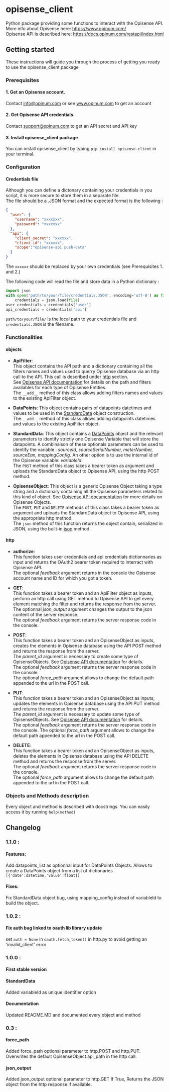 # opisense_client
Python package providing some functions to interact with the Opisense API.  
More info about Opisense here: https://www.opinum.com/   
Opisense API is described here: https://docs.opinum.com/restapi/index.html 

## Getting started
These instructions will guide you through the process of getting you ready to use the opisense_client package

### Prerequisites
#### 1. Get an Opisense account.
Contact info@opinum.com or see www.opinum.com to get an account

#### 2. Get Opisense API credentials.
Contact support@opinum.com to get an API secret and API key

#### 3. Install opisense_client package
You can install opisense_client by typing `pip install opisense-client` in your terminal.

### Configuration
#### Credentials file
Although you can define a dictonary containing your credentials in you script, it is more secure to store them in a separate file.  
The file should be a .JSON format and the expected format is the following :  
```json
{  
  "user": {
    "username": "xxxxxxx",
    "password": "xxxxxxx"
  },
  "api": {
    "client_secret": "xxxxxx",
    "client_id": "xxxxxx",
    "scope":"opisense-api push-data"
  }
}
```
The `xxxxxx` should be replaced by your own credentials (see Prerequisites 1. and 2.)

The following code will read the file and store data in a Python dictionary :  
```python
import json
with open('path/to/your/file/credentials.JSON', encoding='utf-8') as file:  
    credentials = json.load(file)  
user_credentials = credentials['user']  
api_credentials = credentials['api']  
```
`path/to/your/file/` is the local path to your credentials file and `credentials.JSON` is the filename. 

### Functionalities
#### objects  
* **ApiFilter**:  
This object contains the API path and a dictionary containing all the filters names and values used to querry Opisense database via an http call to the API. This call is described under [http](#http) section.  
See [Opisense API documentation](https://docs.opinum.com/restapi/index.html) for details on the path and filters availables for each type of Opisense Entities.  
The `__add__` method of this class allows adding filters names and values to the existing ApiFilter object. 

* **DataPoints**:
This object contains pairs of datapoints datetimes and values to be used in the [StandardData](#StandardData) object construction.   
The `__add__` method of this class allows adding datapoints datetimes and values to the existing ApiFilter object.

* **StandardData**:
This object contains a [DataPoints](DataPoints) object and the relevant parameters to identify strictly one Opisense Variable that will store the datapoints. 
A combinaison of these optionals parameters can be used to identify the variable : *sourceId, sourceSerialNumber, meterNumber, sourceEan, mappingConfig*. An other option is to use the internal id of the Opisense variable: *variableId*.  
The `POST` method of this class takes a bearer token as argument and uploads the StandardData object to Opisense API, using the http POST method.  

* **OpisenseObject**:
This object is a generic Opisense Object taking a type string and a dictionary containing all the Opisense parameters related to this kind of object. See [Opisense API documentation](https://docs.opinum.com/restapi/index.html) for more details on Opisense Objects.  
The `POST`, `PUT` and `DELETE` methods of this class takes a bearer token as argument and uploads the StandardData object to Opisense API, using the appropriate http method.  
The `json` method of this function returns the object contain, serialized in JSON, using the built-in [json](https://docs.python.org/3/library/json.html) method.

#### http
* **authorize**:   
This function takes user credentials and api credentials dictionnaries as input and returns the OAuth2 bearer token required to interract with Opisense API.  
The optional *feedback* argument returns in the console the Opisense account name and ID for which you got a token.
  
* **GET**:   
This function takes a bearer token and an ApiFilter object as inputs, perform an http call using GET method to Opisense API to get every element matching the filter and returns the response from the server.  
The optionnal *json_output* argument changes the output to the json content of the server response.  
The optional *feedback* argument returns the server response code in the console. 
  
* **POST**:  
This function takes a bearer token and an OpisenseObject as inputs, creates the elements in Opisense database using the API POST method and returns the response from the server.  
The *parent_id* argument is necessary to create some type of OpisenseObjects. See [Opisense API documentation](https://docs.opinum.com/restapi/index.html) for details.  
The optional *feedback* argument returns the server response code in the console.  
The optional *force_path* argument allows to change the default path appended to the url in the POST call.
  
* **PUT**:  
This function takes a bearer token and an OpisenseObject as inputs, updates the elements in Opisense database using the API PUT method and returns the response from the server.  
The *parent_id* argument is necessary to update some type of OpisenseObjects. See [Opisense API documentation](https://docs.opinum.com/restapi/index.html) for details.  
The optional *feedback* argument returns the server response code in the console.
The optional *force_path* argument allows to change the default path appended to the url in the POST call.
  
* **DELETE**:  
This function takes a bearer token and an OpisenseObject as inputs, deletes the elements in Opisense database using the API DELETE method and returns the response from the server.  
The optional *feedback* argument returns the server response code in the console.  
The optional *force_path* argument allows to change the default path appended to the url in the POST call.

### Objects and Methods description
Every object and method is described with docstrings. You can easily access it by running `help(method)`


## Changelog
### 1.1.0 : 
#### Features:  
Add datapoints_list as optionnal input for DataPoints Objects. Allows to create a DataPoints object from a list of dictionaries `[{'date':datetime,'value':float}]`

#### Fixes:  
Fix StandardData object bug, using mapping_config instead of variableId to build the object.   

### 1.0.2 : 
#### Fix auth bug linked to oauth lib library update
set `auth = None` in `oauth.fetch_token()` in http.py to avoid getting an 'invalid_client' error

### 1.0.0 : 
#### First stable version
#### StandardData
Added variableId as unique identifier option

#### Documentation
Updated README.MD and documented every object and method

### 0.3 :
#### force_path 
Added force_path optional parameter to http.POST and http.PUT. 
Overwrites the default OpisenseObject.api_path in the http call.

#### json_output
Added json_output optional parameter to http.GET
If True, Returns the JSON object from the http response if available.
